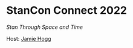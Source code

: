 # StanCon Connect 2022
_Stan Through Space and Time_

Host: [Jamie Hogg](https://research.qut.edu.au/qutcds/staff/jamie-hogg/)
